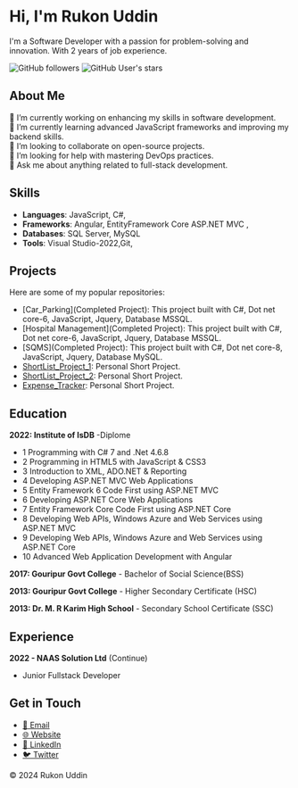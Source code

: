 


# Hi, I'm Rukon Uddin

I'm a Software Developer with a passion for problem-solving and innovation. With 2 years of job experience.

![GitHub followers](https://img.shields.io/github/followers/rukonuddinp?label=Follow&style=social) ![GitHub User's stars](https://img.shields.io/github/stars/rukonuddinp?style=social)

## About Me

🔭 I’m currently working on enhancing my skills in software development.  
🌱 I’m currently learning advanced JavaScript frameworks and improving my backend skills.  
👯 I’m looking to collaborate on open-source projects.  
🤔 I’m looking for help with mastering DevOps practices.  
💬 Ask me about anything related to full-stack development.  

## Skills

- **Languages**: JavaScript, C#,
- **Frameworks**: Angular, EntityFramework Core ASP.NET MVC , 
- **Databases**: SQL Server, MySQL
- **Tools**: Visual Studio-2022,Git, 

## Projects

Here are some of my popular repositories:

- [Car_Parking](Completed Project): This project built with C#, Dot net core-6, JavaScript, Jquery, Database MSSQL.
- [Hospital Management](Completed Project): This project built with C#, Dot net core-6, JavaScript, Jquery, Database MSSQL.
- [SQMS](Completed Project): This project built with C#, Dot net core-8, JavaScript, Jquery, Database MySQL.
- [ShortList_Project_1](https://github.com/rukonuddinp/TechnicalTaskOfMalihaSoft): Personal Short Project.
- [ShortList_Project_2](https://github.com/rukonuddinp/ShortListOfHospitalManage): Personal Short Project.
- [Expense_Tracker](https://github.com/rukonuddinp/Expense_Tracker): Personal Short Project.
  

## Education

**2022: Institute of IsDB** -Diplome

- 1	Programming with C# 7 and .Net 4.6.8
- 2	Programming in HTML5 with JavaScript & CSS3
- 3	Introduction to XML, ADO.NET & Reporting
- 4	Developing ASP.NET MVC  Web Applications
- 5	Entity Framework 6 Code First using ASP.NET MVC 
- 6	Developing ASP.NET Core Web Applications
- 7	Entity Framework Core Code First using ASP.NET Core
- 8	Developing Web APIs, Windows Azure and Web Services using ASP.NET MVC
- 9	Developing Web APIs, Windows Azure and Web Services using ASP.NET Core
- 10	Advanced Web Application Development with Angular
  
**2017: Gouripur Govt College** - Bachelor of Social Science(BSS)

**2013: Gouripur Govt College** - Higher Secondary Certificate (HSC)

**2013: Dr. M. R Karim High School** - Secondary School Certificate (SSC)

## Experience
**2022 -  NAAS Solution Ltd** (Continue)
- Junior Fullstack Developer


## Get in Touch

- [📧 Email](mailto:rukon2280@gmail.com)
- [🌐 Website]()
- [💼 LinkedIn](https://www.linkedin.com/in/rukon-uddin-99830623b/)
- [🐦 Twitter]()


© 2024 Rukon Uddin


